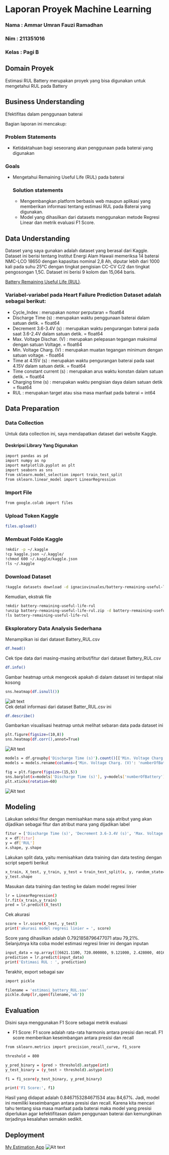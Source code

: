 # Laporan Proyek Machine Learning
### Nama  : Ammar Umran Fauzi Ramadhan
### Nim   : 211351016
### Kelas : Pagi B

## Domain Proyek

Estimasi RUL Battery merupakan proyek yang bisa digunakan untuk mengetahui RUL pada Battery 

## Business Understanding

Efektifitas dalam penggunaan baterai

Bagian laporan ini mencakup:

### Problem Statements

- Ketidaktahuan bagi seseorang akan penggunaan pada baterai yang digunakan

### Goals

- Mengetahui Remaining Useful Life (RUL) pada baterai

    ### Solution statements
    - Mengembangkan platform berbasis web maupun aplikasi yang memberikan informasi tentang estimasi RUL pada Baterai yang digunakan.
    - Model yang dihasilkan dari datasets menggunakan metode Regresi Linear dan metrik evaluasi F1 Score.

## Data Understanding
Dataset yang saya gunakan adalah dataset yang berasal dari Kaggle. Dataset ini berisi tentang Institut Energi Alam Hawaii memeriksa 14 baterai NMC-LCO 18650 dengan kapasitas nominal 2,8 Ah, diputar lebih dari 1000 kali pada suhu 25°C dengan tingkat pengisian CC-CV C/2 dan tingkat pengosongan 1,5C. Dataset ini berisi 9 kolom dan 15,064 baris.<br> 

[Battery Remaining Useful Life (RUL)](https://www.kaggle.com/datasets/ignaciovinuales/battery-remaining-useful-life-rul/data).

### Variabel-variabel pada Heart Failure Prediction Dataset adalah sebagai berikut:
- Cycle_Index               : merupakan nomor perputaran = float64
- Discharge Time (s)        : merupakan waktu penggunaan baterai dalam satuan detik. = float64
- Decrement 3.6-3.4V (s)    : merupakan waktu pengurangan baterai pada saat 3.6-2.4V dalam satuan detik. = float64
- Max. Voltage Dischar. (V) : merupakan pelepasan tegangan maksimal dengan satuan Voltage. = float64
- Min. Voltage Charg. (V)   : merupakan muatan tegangan minimum dengan satuan voltage. - float64
- Time at 4.15V (s)         : merupakan waktu pengurangan baterai pada saat 4.15V dalam satuan detik. = float64
- Time constant current (s) : merupakan arus waktu konstan dalam satuan detik. = float64
- Charging time (s)         : merupakan waktu pengisian daya dalam satuan detik = float64
- RUL                       : merupakan target atau sisa masa manfaat pada baterai = int64

## Data Preparation

### Data Collection
Untuk data collection ini, saya mendapatkan dataset dari website Kaggle.

#### Deskripsi Library Yang Digunakan
``` bash
import pandas as pd
import numpy as np
import matplotlib.pyplot as plt
import seaborn as sns
from sklearn.model_selection import train_test_split
from sklearn.linear_model import LinearRegression
```

### Import File
``` bash
from google.colab import files
```

### Upload Token Kaggle
``` bash
files.upload()
```

### Membuat Folde Kaggle
``` bash
!mkdir -p ~/.kaggle
!cp kaggle.json ~/.kaggle/
!chmod 600 ~/.kaggle/kaggle.json
!ls ~/.kaggle
```

### Download Dataset
``` bash
!kaggle datasets download -d ignaciovinuales/battery-remaining-useful-life-rul --force
```

Kemudian, ekstrak file
``` bash
!mkdir battery-remaining-useful-life-rul
!unzip battery-remaining-useful-life-rul.zip -d battery-remaining-useful-life-rul
!ls battery-remaining-useful-life-rul
```

### Eksploratory Data Analysis Sederhana
Menampilkan isi dari dataset Battery_RUL.csv
``` bash
df.head()
```
Cek tipe data dari masing-masing atribut/fitur dari dataset Battery_RUL.csv
``` bash
df.info()
```
Gambar heatmap untuk mengecek apakah di dalam dataset ini terdapat nilai kosong
``` bash
sns.heatmap(df.isnull())
``` 
![alt text](gambar1.png)<br>
Cek detail informasi dari dataset Batter_RUL.csv ini
``` bash
df.describe()
```
Gambarkan visualisasi heatmap untuk melihat sebaran data pada dataset ini
``` bash
plt.figure(figsize=(10,8))
sns.heatmap(df.corr(),annot=True)
```
![Alt text](image.png)<br>
``` bash
models = df.groupby('Discharge Time (s)').count()[['Min. Voltage Charg. (V)']].sort_values(by= 'Min. Voltage Charg. (V)', ascending=True).reset_index()
models = models.rename(columns={'Min. Voltage Charg. (V)': 'numberOfBattery'})
```
``` bash
fig = plt.figure(figsize=(15,5))
sns.barplot(x=models['Discharge Time (s)'], y=models['numberOfBattery'], color='royalblue')
plt.xticks(rotation=60)
```
![Alt text](image2.png)<br>

## Modeling
Lakukan seleksi fitur dengan memisahkan mana saja atribut yang akan dijadikan sebagai fitur dan atribut mana yang dijadikan label
``` bash
fitur = ['Discharge Time (s)', 'Decrement 3.6-3.4V (s)', 'Max. Voltage Dischar. (V)', 'Min. Voltage Charg. (V)', 'Time at 4.15V (s)', 'Time constant current (s)', 'Charging time (s)']
x = df[fitur]
y = df['RUL']
x.shape, y.shape
```
Lakukan split data, yaitu memisahkan data training dan data testing dengan script seperti berikut
```bash
x_train, X_test, y_train, y_test = train_test_split(x, y, random_state=70)
y_test.shape
```
Masukan data training dan testing ke dalam model regresi linier
``` bash
lr = LinearRegression()
lr.fit(x_train,y_train)
pred = lr.predict(X_test)
```
Cek akurasi
``` bash
score = lr.score(X_test, y_test)
print('akurasi model regresi linier = ', score)
```
Score yang dihasilkan adalah 0.7921858796477071 atau 79,21%. Selanjutnya kita coba model estimasi regresi linier ini dengan inputan
``` bash
input_data = np.array([[6621.1100, 720.000000, 9.121000, 2.428000, 4016.82000, 7.980000, 9963.111200]])
prediction = lr.predict(input_data)
print('Estimasi RUL : ', prediction)
```
Terakhir, export sebagai sav
``` bash
import pickle

filename = 'estimasi_battery_RUL.sav'
pickle.dump(lr,open(filename,'wb'))
```
## Evaluation
Disini saya menggunakan F1 Score sebagai metrik evaluasi

- F1 Score: F1 score adalah rata-rata harmonis antara presisi dan recall. F1 score memberikan keseimbangan antara presisi dan recall
``` bash
from sklearn.metrics import precision_recall_curve, f1_score

threshold = 800

y_pred_binary = (pred > threshold).astype(int)
y_test_binary = (y_test > threshold).astype(int)

f1 = f1_score(y_test_binary, y_pred_binary)

print('F1 Score:', f1)
```
Hasil yang didapat adalah 0.8467153284671534 atau 84,67%. Jadi, model ini memiliki keseimbangan antara presisi dan recall. Karena kita mencari tahu tentang sisa masa manfaat pada baterai maka model yang presisi diperlukan agar kefektifitasan dalam penggunaan baterai dan kemungkinan terjadinya kesalahan semakin sedikit.

## Deployment
[My Estimation App](https://app-baterai-rul-vou5e4fesj95bbj3c5ymdj.streamlit.app/)
![Alt text](image3.png)<br>
